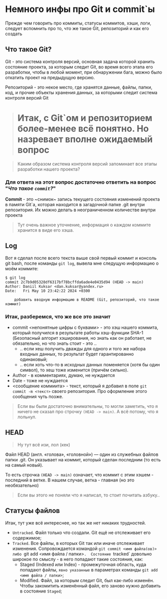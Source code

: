 # Немного инфы про Git и commit`ы  

Прежде чем говорить про коммиты, статусы коммитов, хэши, логи, следует вспомнить про то, что же такое Git, репозиторий и как его создать

## Что такое Git?  
Git - это система контроля версий, основная задача которой хранить состояние проекта, за которым следит Git, во время всего этапа его разработки, чтобы в любой момент, при обнаружении бага, можно было откатить проект на предыдущую версию.  

Репозиторий - это некое место, где хранятся данные, файлы, папки, код, и прочие объекты хранения данных, за которыми следит система контроля версий Git


> # Итак, с Git`ом и репозиторием более-менее всё понятно. Но назревает вполне ожидаемый вопрос  

> Каким образом система контроля версий запоминает все этапы разработки нашего проекта?


### Для ответа на этот вопрос достаточно ответить на вопрос "*Что такое `commit`?*"

**Commit** - это ~снимок~ запись текущего состояния изменений проекта в памяти Git`а, которая находится в загадочной папке .git внутри репозитория. Их можно делать в неограниченном количестве внутри проекта

> Тут очень важное уточнение, информация о каждом коммите хранится в виде его хэша.  

## Log  

Вот я сделал после всего текста выше свой первый коммит и консоль git bash, после команды `git log`, вывела мне следущую информацию о моём коммите:

```git bash
$ git log
commit 2c7b9d05328df6317bf78bcffda6ade4e0435d94 (HEAD -> main)
Author: Daniil Kuksar <dan.kuksar@yandex.ru>
Date:   Fri May 10 23:42:22 2024 +0300

    добавить вводную информацию в README (Git, репозиторий, что такое коммит)

```

### Итак, разберемся, что же все это значит
- commit <непонятные цифры с буквами> - это хэш нашего коммита, который получился в результате работы хэш-функции SHA-1 (Безопасный алгорит хэширования, но знать как он работает, не обязательно, но что знать стоит - это ..
	- .. если хеш получить дважды для одного и того же набора входных данных, то результат будет гарантированно одинаковый;
	- .. если хоть что-то в исходных данных поменяется (хотя бы один символ), то хеш тоже изменится (причём сильно).
- Author - в комментариях, думаю, не нуждается
- Date - тоже не нуждается
- <сообщение коммиита> - текст, который я добавил в поле `git commit -m <текст>` своего репозитория. Про оформление этого сообщения чуть позже.

> Если вы были достаточно внимательны, то могли заметить, что я ничего не сказал про строчку `(HEAD -> main)`. А всё потому, что я лольнул.

## HEAD  
> Ну тут всё изи, лол (кек)  

Файл HEAD (англ. «голова», «головной») — один из служебных файлов папки .git. Он указывает на коммит, который сделан последним (то есть на самый новый).  

То есть строчка `(HEAD -> main)` означает, что коммит с этим хэшем - последний в ветке. В нашем случае, ветка - главная (но это необязательно)

> Если вы этого не поняли что я написал, то стоит почитать азбуку..

## Статусы файлов

Итак, тут уже всё интереснее, но так же нет никаких трудностей.

- `Untracked`. Файл только что создали. Git ещё не отслеживает его содержимое;
- `Tracked`. Все файлы, в которых Git так или иначе отслеживает изменения. Сопровождается командой `git commit <имя файла(ов)> либо `git add <имя файла / папки>`.  Состояние `tracked` довольно широкое по смыслу - в него попадают такие состояния, как:
	- Staged (Indexed или Index) - промежуточная область, куда попадают файлы, `явно указанные` в параметрах команды `git add <имя файла / папки>`;
	- Modified. Файл, за которым следит Git, был как-либо изменён. Чтобы закомитить изменённый файл, его заново нужно добавить в состояние `Staged`;
	